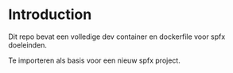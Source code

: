 # Introduction 
Dit repo bevat een volledige dev container en dockerfile voor spfx doeleinden.

Te importeren als basis voor een nieuw spfx project.